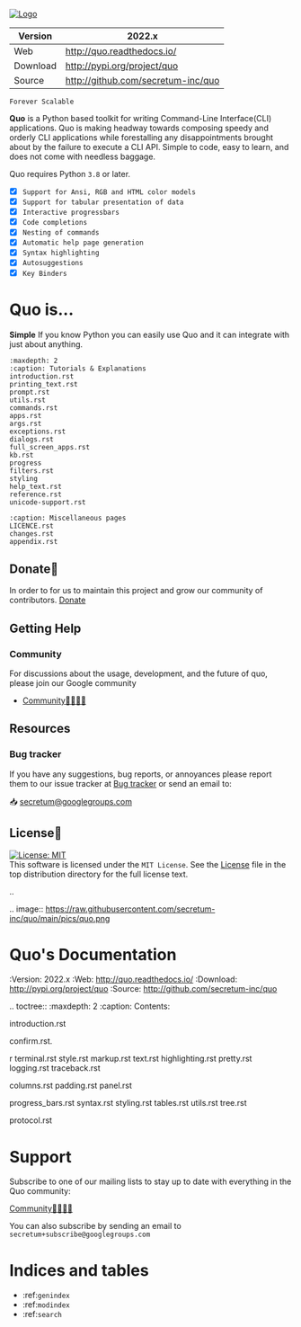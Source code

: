 [![Logo](https://raw.githubusercontent.com/secretum-inc/quo/master/pics/quo.png)](https://github.com/secretum-inc/quo)

| Version    |  2022.x
|------------|------------------------------------
| Web        | http://quo.readthedocs.io/
| Download   | http://pypi.org/project/quo
| Source     | http://github.com/secretum-inc/quo


`Forever Scalable`

**Quo** is a Python based toolkit for writing Command-Line Interface(CLI) applications.
Quo is making headway towards composing speedy and orderly CLI applications while forestalling any disappointments brought about by the failure to execute a CLI API.
Simple to code, easy to learn, and does not come with needless baggage. 

Quo requires Python `3.8` or later. 


- [x] `Support for Ansi, RGB and HTML color models`
- [x] `Support for tabular presentation of data`
- [x] `Interactive progressbars`
- [x] `Code completions`
- [x] `Nesting of commands`
- [x] `Automatic help page generation`
- [x] `Syntax highlighting`
- [x] `Autosuggestions`
- [x] `Key Binders`

# Quo is...

**Simple**
     If you know Python you can  easily use Quo and it can integrate with just about anything.

```{toctree}
:maxdepth: 2
:caption: Tutorials & Explanations
introduction.rst
printing_text.rst
prompt.rst
utils.rst
commands.rst
apps.rst
args.rst
exceptions.rst
dialogs.rst
full_screen_apps.rst
kb.rst
progress
filters.rst
styling
help_text.rst
reference.rst
unicode-support.rst
```

```{toctree}                                          :maxdepth: 1
:caption: Miscellaneous pages
LICENCE.rst
changes.rst
appendix.rst
```


## Donate🎁

In order to for us to maintain this project and grow our community of contributors.
[Donate](https://www.paypal.com/donate?hosted_button_id=KP893BC2EKK54)



## Getting Help

### Community

For discussions about the usage, development, and the future of quo, please join our Google community

* [Community👨‍👩‍👦‍👦](https://groups.google.com/forum/#!forum/secretum)

## Resources

### Bug tracker

If you have any suggestions, bug reports, or annoyances please report them
to our issue tracker at 
[Bug tracker](https://github.com/secretum-inc/quo/issues/) or send an email to:

 📥 secretum@googlegroups.com


## License📑

[![License: MIT](https://img.shields.io/badge/License-MIT-yellow.svg)](https://opensource.org/licenses/MIT)  
This software is licensed under the `MIT License`. See the [License](https://github.com/secretum-inc/quo/blob/master/LICENSE) file in the top distribution directory for the full license text.





..

.. image:: https://raw.githubusercontent.com/secretum-inc/quo/main/pics/quo.png

Quo's Documentation
================================
:Version: 2022.x
:Web: http://quo.readthedocs.io/
:Download: http://pypi.org/project/quo
:Source: http://github.com/secretum-inc/quo



.. toctree::
   :maxdepth: 2
   :caption: Contents:

   introduction.rst
   
   confirm.rst.
   
   r
   terminal.rst
   style.rst
   markup.rst
   text.rst
   highlighting.rst
   pretty.rst
   logging.rst
   traceback.rst

   columns.rst
   padding.rst
   panel.rst
   
   progress_bars.rst
   syntax.rst
   styling.rst
   tables.rst
   utils.rst
   tree.rst

   protocol.rst

   

# Support

Subscribe to one of our mailing lists to stay up to date with everything in the Quo community:

  [Community👨‍👩‍👦‍👦](https://groups.google.com/g/secretum/)

You can also subscribe by sending an email to `secretum+subscribe@googlegroups.com`

Indices and tables
==================

* :ref:`genindex`
* :ref:`modindex`
* :ref:`search`
